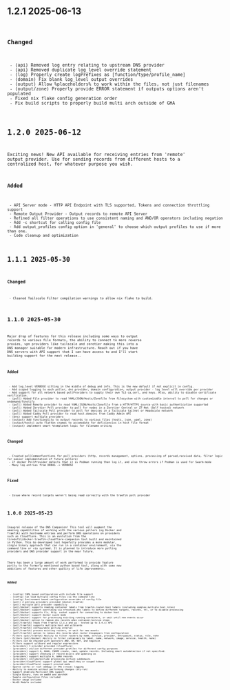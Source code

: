 ## 1.2.1 2025-06-13 <code at nfrastack dot com>

   ### Changed
     - (api) Removed log entry relating to upstream DNS provider
     - (api) Removed duplicate log_level override statement
     - (log) Properly create logPrefixes as [function/type/profile_name]
     - (domain) Fix blank log_level output overrides
     - (output) Allow %placeholders% to work within the files, not just filenames
     - (output/zone) Properly provide ERROR statement if outputs options aren't populated
     - Fixed nix flake config generation order
     - Fix build scripts to properly build multi arch outside of GHA

## 1.2.0 2025-06-12 <code at nfrastack dot com>

Exciting news! New API available for receiving entries from 'remote' output provider. Use for sending records from different hosts to a centralized host, for whatever purpose you wish.

   ### Added
     - API Server mode - HTTP API Endpoint with TLS supported, Tokens and connection throttling support
     - Remote Output Provider - Output records to remote API Server
     - Refined all filter operations to use consistent naming and AND/OR operators including negation
     - Add -c shortcut for calling config file
     - Add output_profiles config option in 'general' to choose which output profiles to use if more than one.
     - Code cleanup and optimization


## 1.1.1 2025-05-30 <code at nfrastack dot com>

   ### Changed
     - Cleaned Tailscale Filter compilation warnings to allow nix flake to build.

## 1.1.0 2025-05-30 <code at nfrastack dot com>

Major drop of features for this release including some ways to output records to various file formats, the ability to connect to more reverse proxies, vpn providers like tailscale and zerotier making this into a DNS manager suitable for modern infrastructure.
Reach out if you have DNS servers with API support that I can have access to and I'll start building support for the next release..

   ### Added
     - Add log_level VERBOSE sitting in the middle of debug and info. This is the new default if not explicit in config.
     - Add scoped logging to each poller, dns provider, domain configuration, output provider - log_level will override per provider
     - Add support for all network based pollProviders to supply their own TLS ca,cert, and keys. Also, ability to disable certificate verification.
     - (poll) Added File provider to read YAML/JSON/Hosts/Zonefile from filesystem with customizable interval to poll for changes or ondemand/fsnotify
     - (poll) Added Remote provider to read YAML/JSON/Hosts/Zonefile from a HTTP/HTTPS source with basic authentication supported
     - (poll) Added Zerotier Poll provider to poll for nodes in a Zerotier Central or ZT-Net (Self hosted) network
     - (poll) Added Tailscale Poll provider to poll for devices in a Tailscale tailnet or Headscale network
     - (poll) Added Caddy Poll provider to read host.domains from Caddy Admin API
     - (dns) support multiple providers
     - (output) Add functionality to output records to various files (hosts, json, yaml, zone)
     - (output/hosts) auto flatten cnames to accomodate for deficiencies in host file format
     - (output) implement smart %template% logic for filename writing

   ### Changed
     - Created pollCommonfunctions for poll providers (http, records management, options, processing of parsed,received data, filter logic for easier implementation of future pollers)
     - If docker PollProvider detects that it is Podman running then log it, and also throw errors if Podman is used for Swarm mode
     - Many log entries from DEBUG -> VERBOSE

   ### Fixed
     - Issue where record targets weren't being read correctly with the traefik poll provider


## 1.0.0 2025-05-23 <code at nfrastack dot com>

Inaugral release of the DNS Companion!
This tool will augment the amazing capabilities of working with the various pollers (eg Docker and Traefik) with hostname entries and perform DNS operations on providers such as Cloudflare.
This is an evolution from the tiredofit/docker-traefik-cloudflare-companion tool built and maintained in Python. This Go developed tool hopefully provides a more modular, single binary approach
that can run in a container environment, via the command line or via systemd. It is planned to introduce more polling providers and DNS provider support in the near future.

There has been a large amount of work performed to provide feature parity to the formerly mentioned python based tool, along with some new additions of features and other quality of life improvements.

   ### Added
      - (config) YAML based configuration with include file support
      - (config) Can load multiple config files via the command line
      - (config) Environment based configuration ovverides of config file
      - (poll) 2 polling providers provided (docker,traefik)
      - (poll) multiple poll provider capability
      - (poll/docker) supports reading container labels from traefik.router.host labels (including complex multiple host rules)
      - (poll/docker) support overriding via nfrastack.dns labels to define different targets, records, ttl, or to disable processing
      - (poll/docker) supports tls, http, socket support for connecting to docker host
      - (poll/docker) support docker swarm mode
      - (poll/docker) support for processing existing running containers, or wait until new events occur
      - (poll/docker) option to remove dns records when container/service stops
      - (poll/traefik) reads from Traefik (2.x.x and up - tested up to 3.4.x) API
      - (poll/traefik) supports mutliple host and wildcards
      - (poll/traefik) configurable polling interval
      - (poll/traefik) process existing routers, or wait for new events
      - (poll/traefik) option to remove dns records when router disapepars from configuration
      - Filters (poll/traefik) Ability to filter routers by name, service, provider, entrypoint, status, rule, none
      - Filters (poll/docker) Ability to filter containers by label, name, network, image, service, health, none)
      - Filters can be chained with operators AND, OR, NOT, and negation
      - Filters support wildcard and regular expressions
      - (providers) 1 provider provided (cloudflare)
      - (providers) utilize differnet provider profiles for different config purposes
      - (providers) support A, AAAA, CNAME create, read, update records. Including smart autodetection if not specified.
      - (providers) support checking if record exists and updating as
      - (providers) support multiple A, AAAA records
      - (providers) include/exclude processing certain subdomains
      - (provider/cloudflare) support global api email+key or scoped tokens
      - (provider/cloudflare) support proxied mode
      - Sparse (info) or rich (debug) or TMI (trace) logging
      - Ability to execute without performing changes (dry-run)
      - Support enabling Multicast DNS support
      - Single Binary, runs on amd64 and aarch64
      - Sample configuration files included
      - Docker image included
      - NixOS Module included
